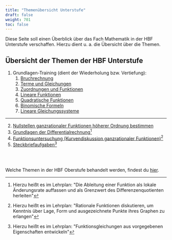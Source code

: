 ```yaml
---
title: "Themenübersicht Unterstufe"
draft: false
weight: 701
toc: false
---
```


Diese Seite soll einen Überblick über das Fach Mathematik in der HBF Unterstufe verschaffen. Hierzu dient u. a. die Übersicht über die Themen.

## Übersicht der Themen der HBF Unterstufe

1. Grundlagen-Training (dient der Wiederholung bzw. Vertiefung):
    1. [Bruchrechnung](/hbf1/1-grundlagen-training/bruchrechnung/)
    1. [Terme und Gleichungen](/hbf1/1-grundlagen-training/terme-und-gleichungen/)
    1. [Zuordnungen und Funktionen](/hbf1/1-grundlagen-training/zuordnungen-und-funktionen/)
    1. [Lineare Funktionen](/hbf1/1-grundlagen-training/lineare-funktionen/)
    1. [Quadratische Funktionen](/hbf1/1-grundlagen-training/quadratische-funktionen/)
    1. [Binomische Formeln](/hbf1/1-grundlagen-training/binomische-formeln/)
    1. [Lineare Gleichungssysteme](/hbf1/1-grundlagen-training/lineare-gleichungssysteme/)

---

2. [Nullstellen ganzrationaler Funktionen höherer Ordnung bestimmen](/hbf1/2-nullstellen-ganzrationaler-funktionen-höherer-ordnung-bestimmen/nullstellen-von-kubischen-funktionen/)
3. [Grundlagen der Differentialrechnung](/hbf1/3-grundlagen-der-differentialrechnung/lokale-änderungsrate/)[^1]
4. [Funktionsuntersuchung (Kurvendiskussion ganzrationaler Funktionen)](/hbf1/4-funktionsuntersuchung/how-to-erklärung-der-vorgehensweise/)[^2]
5. [Steckbriefaufgaben](/hbf1/5-steckbriefaufgaben/wiederholung-lineare-gleichungssysteme/)[^3]

<br /><br />

Welche Themen in der HBF Oberstufe behandelt werden, findest du [hier](http://localhost:1313/).

[^1]: Hierzu heißt es im Lehrplan: "Die Ableitung einer Funktion als lokale Änderungsrate auffassen und als Grenzwert des Differenzenquotienten herleiten"
[^2]: Hierzu heißt es im Lehrplan: "Rationale Funktionen diskutieren, um Kenntnis über Lage, Form und ausgezeichnete Punkte ihres Graphen zu erlangen"
[^3]: Hierzu heißt es im Lehrplan: "Funktionsgleichungen aus vorgegebenen Eigenschaften entwickeln"
